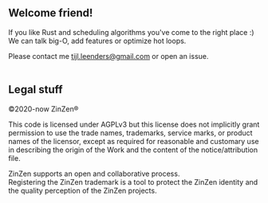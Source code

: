 ## Welcome friend!  

If you like Rust and scheduling algorithms you've come to the right place :)  
We can talk big-O, add features or optimize hot loops.  

Please contact me tijl.leenders@gmail.com or open an issue.
<br />
<br />

## Legal stuff

&copy;2020-now ZinZen&reg;  

This code is licensed under AGPLv3 but this license does not implicitly grant permission to use the trade names, trademarks, service marks, or product names of the licensor, except as required for reasonable and customary use in describing the origin of the Work and the content of the notice/attribution file.  

ZinZen supports an open and collaborative process.  
Registering the ZinZen trademark is a tool to protect the ZinZen identity and the quality perception of the ZinZen projects.
